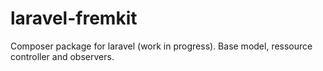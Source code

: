 laravel-fremkit
===============

Composer package for laravel (work in progress). Base model, ressource controller and observers.
